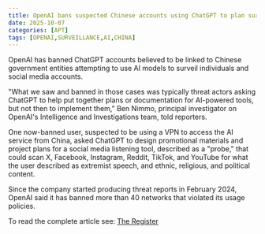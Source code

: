 ```yaml
---
title: OpenAI bans suspected Chinese accounts using ChatGPT to plan surveillance
date: 2025-10-07
categories: [APT]
tags: [OPENAI,SURVEILLANCE,AI,CHINA]
---
```


OpenAI has banned ChatGPT accounts believed to be linked to Chinese government entities attempting to use AI models to surveil individuals and social media accounts.

"What we saw and banned in those cases was typically threat actors asking ChatGPT to help put together plans or documentation for AI-powered tools, but not then to implement them," Ben Nimmo, principal investigator on OpenAI's Intelligence and Investigations team, told reporters.

One now-banned user, suspected to be using a VPN to access the AI service from China, asked ChatGPT to design promotional materials and project plans for a social media listening tool, described as a "probe," that could scan X, Facebook, Instagram, Reddit, TikTok, and YouTube for what the user described as extremist speech, and ethnic, religious, and political content.

Since the company started producing threat reports in February 2024, OpenAI said it has banned more than 40 networks that violated its usage policies.

To read the complete article see: [The Register](https://www.theregister.com/2025/10/07/openai_bans_suspected_china_accounts/) 
